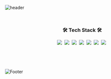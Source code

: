 ![header](https://capsule-render.vercel.app/api?type=waving&color=ffb5b5&height=300&section=header&text=jinyoung708&fontSize=70&fontColor=333333)
<p>&nbsp;</p>

<h3 align="center">🛠 Tech Stack 🛠</h3>

<!-- 배지 아이콘 -->
<div align="center">
  <img src="https://img.shields.io/badge/html5-E34F26?style=flat-square&logo=HTML5&logoColor=white"/></a>&nbsp;
  <img src="https://img.shields.io/badge/css3-1572B6?style=flat-square&logo=CSS3&logoColor=white"/></a>&nbsp;
  <img src="https://img.shields.io/badge/sass-CC6699?style=flat-square&logo=Sass&logoColor=white"/></a>&nbsp;
  <img src="https://img.shields.io/badge/javascript-F7DF1E?style=flat-square&logo=JavaScript&logoColor=white"/></a>&nbsp;
  <img src="https://img.shields.io/badge/jquery-0769AD?style=flat-square&logo=jQuery&logoColor=white"/></a>&nbsp;
  <img src="https://img.shields.io/badge/vue-4FC08D?style=flat-square&logo=Vue&logoColor=white"/></a>&nbsp;
  <img src="https://img.shields.io/badge/react-61DAFB?style=flat-square&logo=React&logoColor=white"/></a>&nbsp;
</div>

<p>&nbsp;</p>
<p>&nbsp;</p>

![Footer](https://capsule-render.vercel.app/api?type=waving&color=dbd4d1&height=100&section=footer)


<!--
**jinyoung708/jinyoung708** is a ✨ _special_ ✨ repository because its `README.md` (this file) appears on your GitHub profile.

Here are some ideas to get you started:

- 🔭 I’m currently working on ...
- 🌱 I’m currently learning ...
- 👯 I’m looking to collaborate on ...
- 🤔 I’m looking for help with ...
- 💬 Ask me about ...
- 📫 How to reach me: ...
- 😄 Pronouns: ...
- ⚡ Fun fact: ...
-->
